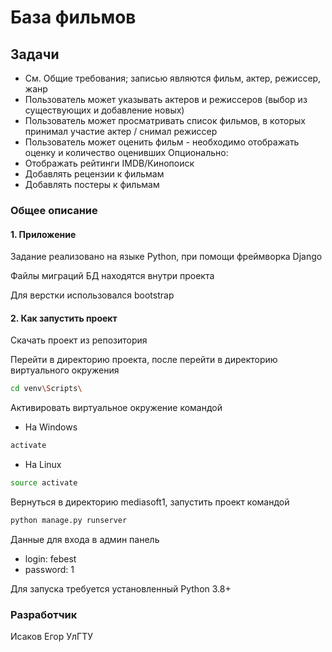 # База фильмов

## Задачи
* См. Общие требования; записью являются фильм, актер, режиссер, жанр
* Пользователь может указывать актеров и режиссеров (выбор из существующих и добавление новых)
* Пользователь может просматривать список фильмов, в которых принимал участие актер / снимал режиссер
* Пользователь может оценить фильм - необходимо отображать оценку и количество оценивших
Опционально:
* Отображать рейтинги IMDB/Кинопоиск
* Добавлять рецензии к фильмам
* Добавлять постеры к фильмам

### Общее описание

#### 1. Приложение
Задание реализовано на языке Python, при помощи фреймворка Django

Файлы миграций БД находятся внутри проекта

Для верстки использовался bootstrap

#### 2. Как запустить проект
Скачать проект из репозитория

Перейти в директорию проекта, после перейти в директорию виртуального окружения

```bash
cd venv\Scripts\
```

Активировать виртуальное окружение командой
* На Windows
```bash
activate
```
* На Linux
```bash
source activate
```
Вернуться в директорию mediasoft1, запустить проект командой

```bash
python manage.py runserver
```

Данные для входа в админ панель

* login: febest
* password: 1

Для запуска требуется установленный Python 3.8+

### Разработчик
Исаков Егор УлГТУ
